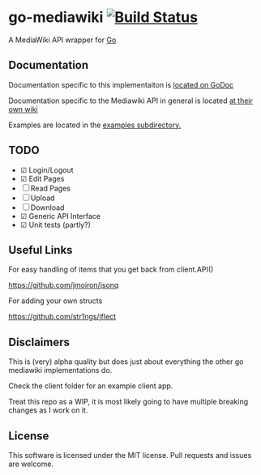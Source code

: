 go-mediawiki [![Build Status](https://drone.io/github.com/sadbox/go-mediawiki/status.png)](https://drone.io/github.com/sadbox/go-mediawiki/latest)
========
A MediaWiki API wrapper for [Go](http://golang.org/)

Documentation
-------------
Documentation specific to this implementaiton is [located on GoDoc](http://godoc.org/github.com/sadbox/go-mediawiki)

Documentation specific to the Mediawiki API in general is located [at their own wiki](http://www.mediawiki.org/wiki/API:Main_page)

Examples are located in the [examples subdirectory.](/examples)


TODO
----
- ☑ Login/Logout
- ☑ Edit Pages
- ☐ Read Pages
- ☐ Upload
- ☐ Download
- ☑ Generic API Interface
- ☑ Unit tests (partly?)

Useful Links
------------
For easy handling of items that you get back from client.API()

https://github.com/jmoiron/jsonq

For adding your own structs

https://github.com/str1ngs/jflect

Disclaimers
-----------
This is (very) alpha quality but does just about everything the other go mediawiki implementations do.

Check the client folder for an example client app.


Treat this repo as a WIP, it is most likely going to have multiple breaking changes as I work on it.

License
-------
This software is licensed under the MIT license. Pull requests and issues are welcome.
